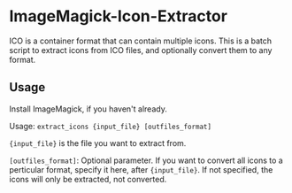# ImageMagick-Icon-Extractor
ICO is a container format that can contain multiple icons.
This is a batch script to extract icons from ICO files, and optionally convert them to any format.

## Usage

Install ImageMagick, if you haven't already.

Usage: `extract_icons {input_file} [outfiles_format]`

`{input_file}` is the file you want to extract from.

`[outfiles_format]`: Optional parameter. If you want to convert all icons to a perticular format, specify it here, after `{input_file}`. If not specified, the icons will only be extracted, not converted.
